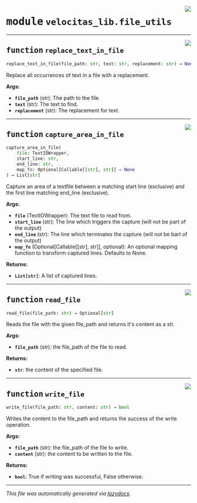 <!-- markdownlint-disable -->

<a href="../velocitas_lib/file_utils.py#L0"><img align="right" style="float:right;" src="https://img.shields.io/badge/-source-cccccc?style=flat-square"></a>

# <kbd>module</kbd> `velocitas_lib.file_utils`





---

<a href="../velocitas_lib/file_utils.py#L21"><img align="right" style="float:right;" src="https://img.shields.io/badge/-source-cccccc?style=flat-square"></a>

## <kbd>function</kbd> `replace_text_in_file`

```python
replace_text_in_file(file_path: str, text: str, replacement: str) → None
```

Replace all occurrences of text in a file with a replacement. 



**Args:**
 
 - <b>`file_path`</b> (str):  The path to the file. 
 - <b>`text`</b> (str):  The text to find. 
 - <b>`replacement`</b> (str):  The replacement for text. 


---

<a href="../velocitas_lib/file_utils.py#L40"><img align="right" style="float:right;" src="https://img.shields.io/badge/-source-cccccc?style=flat-square"></a>

## <kbd>function</kbd> `capture_area_in_file`

```python
capture_area_in_file(
    file: TextIOWrapper,
    start_line: str,
    end_line: str,
    map_fn: Optional[Callable[[str], str]] = None
) → List[str]
```

Capture an area of a textfile between a matching start line (exclusive) and the first line matching end_line (exclusive). 



**Args:**
 
 - <b>`file`</b> (TextIOWrapper):  The text file to read from. 
 - <b>`start_line`</b> (str):  The line which triggers the capture (will not be part of the output) 
 - <b>`end_line`</b> (str):  The line which terminates the capture (will not be bart of the output) 
 - <b>`map_fn`</b> (Optional[Callable[[str], str]], optional):  An optional mapping function to transform captured lines. Defaults to None. 



**Returns:**
 
 - <b>`List[str]`</b>:  A list of captured lines. 


---

<a href="../velocitas_lib/file_utils.py#L74"><img align="right" style="float:right;" src="https://img.shields.io/badge/-source-cccccc?style=flat-square"></a>

## <kbd>function</kbd> `read_file`

```python
read_file(file_path: str) → Optional[str]
```

Reads the file with the given file_path and returns it's content as a str. 



**Args:**
 
 - <b>`file_path`</b> (str):  the file_path of the file to read. 



**Returns:**
 
 - <b>`str`</b>:  the content of the specified file. 


---

<a href="../velocitas_lib/file_utils.py#L97"><img align="right" style="float:right;" src="https://img.shields.io/badge/-source-cccccc?style=flat-square"></a>

## <kbd>function</kbd> `write_file`

```python
write_file(file_path: str, content: str) → bool
```

Writes the content to the file_path and returns the success of the write operation. 



**Args:**
 
 - <b>`file_path`</b> (str):  the file_path of the file to write. 
 - <b>`content`</b> (str):  the content to be written to the file. 



**Returns:**
 
 - <b>`bool`</b>:  True if writing was successful, False otherwise. 




---

_This file was automatically generated via [lazydocs](https://github.com/ml-tooling/lazydocs)._
